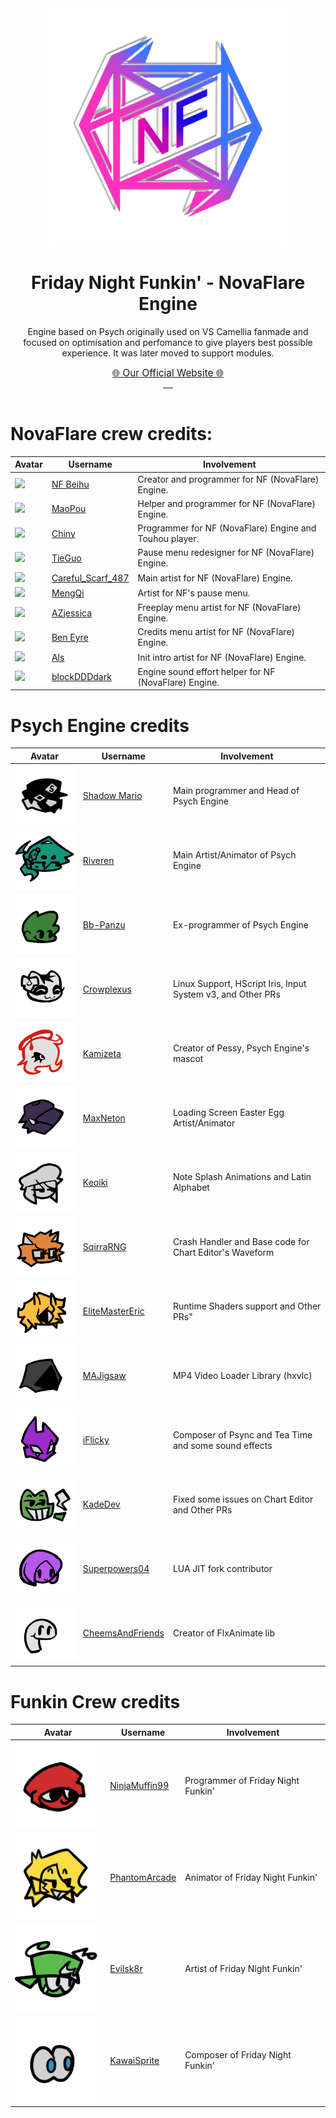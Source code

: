 <div align="center">
  <img src="https://raw.githubusercontent.com/NovaFlare-Engine-Concentration/NovaFlare-Engine.github.io/refs/heads/main/images/logo2.png" width="380" alt="NovaFlare Icon"></img>
  <br/>
  <h1 align="center">Friday Night Funkin' - NovaFlare Engine</h1>
  <p align="center">Engine based on Psych originally used on VS Camellia fanmade and focused on optimisation and perfomance to give players best possible experience. It was later moved to support modules.</p>
  
  <div style="max-width: 500px; margin: 0 auto;">
    <p style="margin: 12px 0;">
      <a href="https://novaflare.fun" style="font-size: 1.1em; display: block;">🌐 Our Official Website 🌐</a>
    </p>
    <!--
    <p style="margin: 12px 0;">
      <a href="http://xz.novaflare.top/" style="font-size: 1.1em; display: block;">🇨🇳 中国网络下载 (Chinese Mirror) 🇨🇳</a>
    </p>
    -->
    <p style="margin: 2px 0;">
      <a href="https://online.novaflare.fun/dashboard.php" style="font-size: 0.1em; display: block;">-------------------------</a>
    </p>
  </div>
</div>
<br />

# NovaFlare crew credits:
| Avatar | Username | Involvement |
| ------ | -------- | ----------- | 
| ![](https://avatars.githubusercontent.com/u/105789304?v=4) | [NF Beihu](https://youtube.com/@beihu235) | Creator and programmer for NF (NovaFlare) Engine.
| ![](https://avatars.githubusercontent.com/u/166735337?s=400&u=90192fb223fa071ae4cfcfec0853ea7593f9d13d&v=4) |[MaoPou](https://github.com/MaoPou) | Helper and programmer for NF (NovaFlare) Engine.
| ![](https://raw.githubusercontent.com/NovaFlare-Engine-Concentration/FNF-NovaFlare-Engine/refs/heads/main/assets/shared/images/credits/bigIcon/chiny.png) |[Chiny](https://space.bilibili.com/3493288327777064) | Programmer for NF (NovaFlare) Engine and Touhou player.
| ![](https://raw.githubusercontent.com/NovaFlare-Engine-Concentration/FNF-NovaFlare-Engine/refs/heads/main/assets/shared/images/credits/bigIcon/tieguo.png) |[TieGuo](https://b23.tv/7OVWzAO) | Pause menu redesigner for NF (NovaFlare) Engine.
| ![](https://raw.githubusercontent.com/NovaFlare-Engine-Concentration/FNF-NovaFlare-Engine/refs/heads/main/assets/shared/images/credits/bigIcon/Careful_Scarf_487.png) |[Careful_Scarf_487](https://b23.tv/DQ1a0jO) | Main artist for NF (NovaFlare) Engine.
| ![](https://raw.githubusercontent.com/NovaFlare-Engine-Concentration/FNF-NovaFlare-Engine/refs/heads/main/assets/shared/images/credits/bigIcon/mengqi.png) |[MengQi](https://space.bilibili.com/2130239542) | Artist for NF's pause menu.
| ![](https://raw.githubusercontent.com/NovaFlare-Engine-Concentration/FNF-NovaFlare-Engine/refs/heads/main/assets/shared/images/credits/bigIcon/AZjessica.png) |[AZjessica](https://www.youtube.com/@azjessica) | Freeplay menu artist for NF (NovaFlare) Engine.
| ![](https://raw.githubusercontent.com/NovaFlare-Engine-Concentration/FNF-NovaFlare-Engine/refs/heads/main/assets/shared/images/credits/bigIcon/beneyre.png) |[Ben Eyre](https://x.com/hngstngxng83905?t=GDKWYMRZsCMUMXYs0cmYrw&s=09) | Credits menu artist for NF (NovaFlare) Engine.
| ![](https://raw.githubusercontent.com/NovaFlare-Engine-Concentration/FNF-NovaFlare-Engine/refs/heads/main/assets/shared/images/credits/als.png) |[Als](https://b23.tv/mNNX8R8) | Init intro artist for NF (NovaFlare) Engine.
| ![](https://raw.githubusercontent.com/NovaFlare-Engine-Concentration/FNF-NovaFlare-Engine/refs/heads/main/assets/shared/images/credits/bigIcon/ddd.png) |[blockDDDdark](https://space.bilibili.com/401733211) | Engine sound effort helper for NF (NovaFlare) Engine.

# Psych Engine credits
| Avatar | Username | Involvement |
| ------ | -------- | ----------- |
| ![](https://raw.githubusercontent.com/ShadowMario/FNF-PsychEngine/refs/heads/main/assets/shared/images/credits/shadowmario.png) | [Shadow Mario](https://ko-fi.com/shadowmario) | Main programmer and Head of Psych Engine
| ![](https://raw.githubusercontent.com/ShadowMario/FNF-PsychEngine/refs/heads/main/assets/shared/images/credits/riveren.png) | [Riveren](https://x.com/riverennn) | Main Artist/Animator of Psych Engine
| ![](https://raw.githubusercontent.com/ShadowMario/FNF-PsychEngine/refs/heads/main/assets/shared/images/credits/bb.png) | [Bb-Panzu](https://x.com/bbsub3) | Ex-programmer of Psych Engine
| ![](https://raw.githubusercontent.com/ShadowMario/FNF-PsychEngine/refs/heads/main/assets/shared/images/credits/crowplexus.png) | [Crowplexus](https://twitter.com/IamMorwen) | Linux Support, HScript Iris, Input System v3, and Other PRs
| ![](https://raw.githubusercontent.com/ShadowMario/FNF-PsychEngine/refs/heads/main/assets/shared/images/credits/kamizeta.png) | [Kamizeta](https://www.instagram.com/cewweey/) | Creator of Pessy, Psych Engine's mascot
| ![](https://raw.githubusercontent.com/ShadowMario/FNF-PsychEngine/refs/heads/main/assets/shared/images/credits/maxneton.png) | [MaxNeton](https://bsky.app/profile/maxneton.bsky.social) | Loading Screen Easter Egg Artist/Animator
| ![](https://raw.githubusercontent.com/ShadowMario/FNF-PsychEngine/refs/heads/main/assets/shared/images/credits/keoiki.png) | [Keoiki](https://x.com/Keoiki_) | Note Splash Animations and Latin Alphabet
| ![](https://raw.githubusercontent.com/ShadowMario/FNF-PsychEngine/refs/heads/main/assets/shared/images/credits/sqirra.png) | [SqirraRNG](https://x.com/gedehari) | Crash Handler and Base code for Chart Editor's Waveform
| ![](https://raw.githubusercontent.com/ShadowMario/FNF-PsychEngine/refs/heads/main/assets/shared/images/credits/mastereric.png) | [EliteMasterEric](https://x.com/EliteMasterEric) | Runtime Shaders support and Other PRs"
| ![](https://raw.githubusercontent.com/ShadowMario/FNF-PsychEngine/refs/heads/main/assets/shared/images/credits/majigsaw.png) | [MAJigsaw](https://x.com/MAJigsaw77) | MP4 Video Loader Library (hxvlc)
| ![](https://raw.githubusercontent.com/ShadowMario/FNF-PsychEngine/refs/heads/main/assets/shared/images/credits/flicky.png) | [iFlicky](https://x.com/flicky_i) | Composer of Psync and Tea Time and some sound effects
| ![](https://raw.githubusercontent.com/ShadowMario/FNF-PsychEngine/refs/heads/main/assets/shared/images/credits/kade.png) | [KadeDev](https://x.com/kade0912) | Fixed some issues on Chart Editor and Other PRs
| ![](https://raw.githubusercontent.com/ShadowMario/FNF-PsychEngine/refs/heads/main/assets/shared/images/credits/superpowers04.png) | [Superpowers04](https://x.com/superpowers04) | LUA JIT fork contributor
| ![](https://raw.githubusercontent.com/ShadowMario/FNF-PsychEngine/refs/heads/main/assets/shared/images/credits/cheems.png) | [CheemsAndFriends](https://x.com/CheemsnFriendos) | Creator of FlxAnimate lib

# Funkin Crew credits
| Avatar | Username | Involvement |
| ------ | -------- | ----------- |
| ![](https://raw.githubusercontent.com/ShadowMario/FNF-PsychEngine/refs/heads/main/assets/shared/images/credits/ninjamuffin99.png) | [NinjaMuffin99](https://x.com/ninja_muffin99) | Programmer of Friday Night Funkin'
| ![](https://raw.githubusercontent.com/ShadowMario/FNF-PsychEngine/refs/heads/main/assets/shared/images/credits/phantomarcade.png) | [PhantomArcade](https://x.com/PhantomArcade3K) | Animator of Friday Night Funkin'
| ![](https://raw.githubusercontent.com/ShadowMario/FNF-PsychEngine/refs/heads/main/assets/shared/images/credits/evilsk8r.png) | [Evilsk8r](https://x.com/evilsk8r) | Artist of Friday Night Funkin'
| ![](https://raw.githubusercontent.com/ShadowMario/FNF-PsychEngine/refs/heads/main/assets/shared/images/credits/kawaisprite.png) | [KawaiSprite](https://x.com/kawaisprite) | Composer of Friday Night Funkin'
